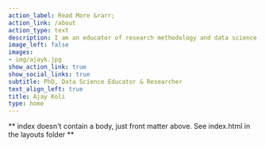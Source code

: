 ```yaml
---
action_label: Read More &rarr;
action_link: /about
action_type: text
description: I am an educator of research methodology and data science using [R](https://www.r-project.org/). My research interests include interaction between sustainability and waste. My goal is to make learning research methods and data science less painful.
image_left: false
images:
- img/ajayk.jpg
show_action_link: true
show_social_links: true
subtitle: PhD, Data Science Educator & Researcher
text_align_left: true
title: Ajay Koli
type: home
---
```


** index doesn't contain a body, just front matter above.
See index.html in the layouts folder **
